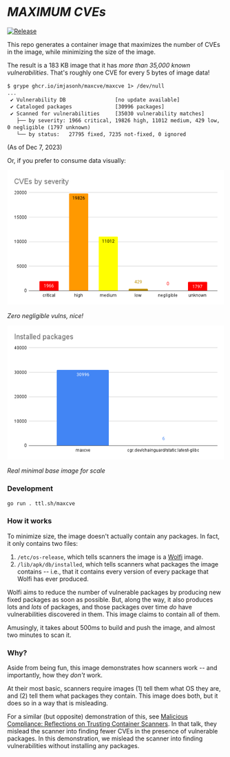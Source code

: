 # _MAXIMUM CVEs_

[![Release](https://github.com/imjasonh/maxcve/actions/workflows/release.yaml/badge.svg)](https://github.com/imjasonh/maxcve/actions/workflows/release.yaml)

This repo generates a container image that maximizes the number of CVEs in the image, while minimizing the size of the image.

The result is a 183 KB image that it has _more than 35,000 known vulnerabilities_. That's roughly one CVE for every 5 bytes of image data!

```
$ grype ghcr.io/imjasonh/maxcve/maxcve 1> /dev/null
...
 ✔ Vulnerability DB                [no update available]
 ✔ Cataloged packages              [30996 packages]
 ✔ Scanned for vulnerabilities     [35030 vulnerability matches]
   ├── by severity: 1966 critical, 19826 high, 11012 medium, 429 low, 0 negligible (1797 unknown)
   └── by status:   27795 fixed, 7235 not-fixed, 0 ignored
```

(As of Dec 7, 2023)

Or, if you prefer to consume data visually:

![](severity.png)

_Zero negligible vulns, nice!_

![](installed.png)

_Real minimal base image for scale_

### Development

```
go run . ttl.sh/maxcve
```

### How it works

To minimize size, the image doesn't actually contain any packages. In fact, it only contains two files:

1. `/etc/os-release`, which tells scanners the image is a [Wolfi](https://wolfi.dev) image.
1. `/lib/apk/db/installed`, which tells scanners what packages the image contains -- i.e., that it contains every version of every package that Wolfi has ever produced.

Wolfi aims to reduce the number of vulnerable packages by producing new fixed packages as soon as possible. But, along the way, it also produces lots and _lots_ of packages, and those packages over time _do_ have vulnerabilities discovered in them. This image claims to contain all of them.

Amusingly, it takes about 500ms to build and push the image, and almost two minutes to scan it.

### Why?

Aside from being fun, this image demonstrates how scanners work -- and importantly, how they _don't_ work.

At their most basic, scanners require images (1) tell them what OS they are, and (2) tell them what packages they contain. This image does both, but it does so in a way that is misleading.

For a similar (but opposite) demonstration of this, see [Malicious Compliance: Reflections on Trusting Container Scanners](https://www.youtube.com/watch?v=9weGi0csBZM). In that talk, they mislead the scanner into finding fewer CVEs in the presence of vulnerable packages. In this demonstration, we mislead the scanner into finding vulnerabilities without installing any packages.
